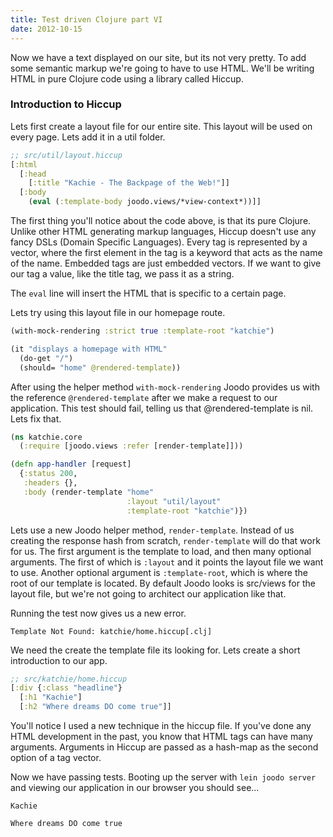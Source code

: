 ```yaml
---
title: Test driven Clojure part VI
date: 2012-10-15
---
```

Now we have a text displayed on our site, but its not very pretty.  To add some semantic
markup we're going to have to use HTML.  We'll be writing HTML in pure Clojure
code using a library called Hiccup.

### Introduction to Hiccup

Lets first create a layout file for our entire site.  This layout will be used
on every page.  Lets add it in a util folder.

```clojure
;; src/util/layout.hiccup
[:html 
  [:head
    [:title "Kachie - The Backpage of the Web!"]]
  [:body
    (eval (:template-body joodo.views/*view-context*))]]
```

The first thing you'll notice about the code above, is that its pure Clojure.
Unlike other HTML generating markup languages, Hiccup doesn't use any fancy
DSLs (Domain Specific Languages).  Every tag is represented by a vector, where
the first element in the tag is a keyword that acts as the name of the name.
Embedded tags are just embedded vectors.  If we want to give our tag a value,
like the title tag, we pass it as a string.

The `eval` line will insert the HTML that is specific to a certain page.

Lets try using this layout file in our homepage route.

```clojure
(with-mock-rendering :strict true :template-root "katchie")

(it "displays a homepage with HTML"
  (do-get "/")
  (should= "home" @rendered-template))
```

After using the helper method `with-mock-rendering` Joodo provides us with the
reference `@rendered-template` after we make a request to our application.  This
test should fail, telling us that @rendered-template is nil.  Lets fix that.

```clojure
(ns katchie.core
  (:require [joodo.views :refer [render-template]]))

(defn app-handler [request]
  {:status 200, 
   :headers {}, 
   :body (render-template "home" 
                          :layout "util/layout" 
                          :template-root "katchie")})
```

Lets use a new Joodo helper method, `render-template`.  Instead of us creating
the response hash from scratch, `render-template` will do that work for us.
The first argument is the template to load, and then many optional arguments.
The first of which is `:layout` and it points the layout file we want to
use.  Another optional argument is `:template-root`, which is where the root of
our template is located.  By default Joodo looks is src/views for the layout
file, but we're not going to architect our application like that.

Running the test now gives us a new error.

```text
Template Not Found: katchie/home.hiccup[.clj]
```

We need the create the template file its looking for.  Lets create a short
introduction to our app.

```clojure
;; src/katchie/home.hiccup
[:div {:class "headline"}
  [:h1 "Kachie"]
  [:h2 "Where dreams DO come true"]]
```

You'll notice I used a new technique in the hiccup file.  If you've done any HTML
development in the past, you know that HTML tags can have many arguments.
Arguments in Hiccup are passed as a hash-map as the second option of a tag
vector.

Now we have passing tests.  Booting up the server with `lein joodo server` and
viewing our application in our browser you should see...

```text
Kachie

Where dreams DO come true
```
